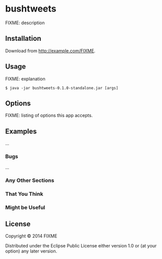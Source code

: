 # bushtweets

FIXME: description

## Installation

Download from http://example.com/FIXME.

## Usage

FIXME: explanation

    $ java -jar bushtweets-0.1.0-standalone.jar [args]

## Options

FIXME: listing of options this app accepts.

## Examples

...

### Bugs

...

### Any Other Sections
### That You Think
### Might be Useful

## License

Copyright © 2014 FIXME

Distributed under the Eclipse Public License either version 1.0 or (at
your option) any later version.
